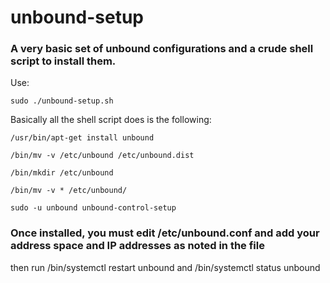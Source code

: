 # unbound-setup
### A very basic set of unbound configurations and a crude shell script to install them. 

Use:

`sudo ./unbound-setup.sh`

Basically all the shell script does is the following:

`/usr/bin/apt-get install unbound`

`/bin/mv -v /etc/unbound /etc/unbound.dist`

`/bin/mkdir /etc/unbound`

`/bin/mv -v * /etc/unbound/`

`sudo -u unbound unbound-control-setup`

### Once installed, you must edit /etc/unbound.conf and add your address space and IP addresses as noted in the file
then run /bin/systemctl restart unbound and /bin/systemctl status unbound
